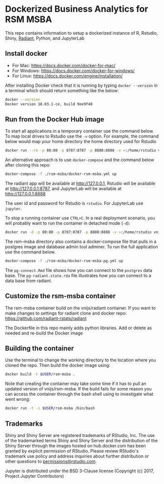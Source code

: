 Dockerized Business Analytics for RSM MSBA
===========================================

This repo contains information to setup a dockerized instance of R, Rstudio, Shiny, [Radiant](https://radiant-rstats/radiant), Python, and JupyterLab 

## Install docker

* For Mac: https://docs.docker.com/docker-for-mac/
* For Windows: https://docs.docker.com/docker-for-windows/
* For Linux: https://docs.docker.com/engine/installation/

After installing Docker check that it is running by typing `docker --version` in a terminal which should return something like the below:

```bash
docker --version
Docker version 18.03.1-ce, build 9ee9f40
```

## Run from the Docker Hub image

To start all applications in a temporary container use the command below. To map local drives to Rstudio use the `-v` option. For example, the command below would map your home directory the home directory used for Rstudio

```bash
docker run --rm -p 80:80 -p 8787:8787 -p 8888:8888 -v ~:/home/rstudio vnijs/rsm-msba
```

An alternative approach is to use `docker-compose` and the command below after cloning this repo:

```bash
docker-compose -f ./rsm-msba/docker-rsm-msba.yml up
```

The radiant app will be available at <a href="http://127.0.0.1" target="_blank">http://127.0.0.1</a>,  Rstudio will be available at <a href="http://127.0.0.1:8787" target="_blank">http://127.0.0.1:8787</a>, and JupyterLab will be available at 
<a href="http://127.0.0.1:8888" target="_blank">http://127.0.0.1:8888</a>

The user id and password for Rstudio is `rstudio`. For JupyterLab use `jupyter`.

To stop a running container use `CTRL+C`. In a real deployment scenario, you will probably want to run the container in detached mode (`-d`):

```bash
docker run -d -p 80:80 -p 8787:8787 -p 8888:8888 -v ~:/home/rstudio vnijs/rsm-msba
```

The rsm-msba directory also contains a docker-compose file that pulls in a postgres image and database admin tool adminer. To run the full application use the command below. 

```sh
docker-compose -f ./rsm-msba/docker-rsm-msba-pg.yml up
```

The `pg-connect.Rmd` file shows how you can connect to the `postgres` data base. The `pg-radiant.state.rda` file illustrates how you can connect to a data base from radiant.

## Customize the rsm-msba container

The rsm-msba container build on the vnijs/radiant container. If you want to make changes to settings for radiant clone and docker repo: https://github.com/radiant-rstats/radiant

The Dockerfile in this repo mainly adds python libraries. Add or delete as needed and re-build the Docker image

## Building the container

Use the terminal to change the working directory to the location where you cloned the repo. Then build the docker image using:

```sh
docker build -t $USER/rsm-msba .
```

Note that creating the container may take some time if it has to pull an updated version of vnijs/rsm-msba. If the build fails for some reason you can access the container through the bash shell using to investigate what went wrong:

```sh
docker run -t -i $USER/rsm-msba /bin/bash
```

## Trademarks

Shiny and Shiny Server are registered trademarks of RStudio, Inc. The use of the trademarked terms Shiny and Shiny Server and the distribution of the Shiny Server through the images hosted on hub.docker.com has been granted by explicit permission of RStudio. Please review RStudio's trademark use policy and address inquiries about further distribution or other questions to permissions@rstudio.com.

Jupyter is distributed under the BSD 3-Clause license (Copyright (c) 2017, Project Jupyter Contributors)
